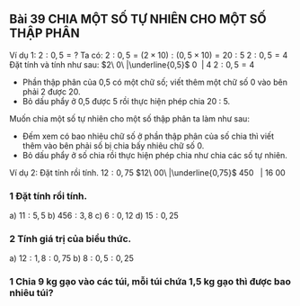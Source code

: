 ## Bài 39 CHIA MỘT SỐ TỰ NHIÊN CHO MỘT SỐ THẬP PHÂN

Ví dụ 1: $2 : 0,5 = \text{?}$
Ta có: $2 : 0,5 = (2 \times 10) : (0,5 \times 10) = 20 : 5$
$2 : 0,5 = 4$
Đặt tính và tính như sau:
   $2\ 0\ |\underline{0,5}$
    $0\ \ |\ 4$
$2 : 0,5 = 4$
* Phần thập phân của 0,5 có một chữ số; viết thêm một chữ số 0 vào bên phải 2 được 20.
* Bỏ dấu phẩy ở 0,5 được 5 rồi thực hiện phép chia 20 : 5.

Muốn chia một số tự nhiên cho một số thập phân ta làm như sau:
* Đếm xem có bao nhiêu chữ số ở phần thập phân của số chia thì viết thêm vào bên phải số bị chia bấy nhiêu chữ số 0.
* Bỏ dấu phẩy ở số chia rồi thực hiện phép chia như chia các số tự nhiên.

Ví dụ 2: Đặt tính rồi tính.
$12 : 0,75$
   $12\ 00\ |\underline{0,75}$
    $450\ \ \ |\ 16$
     $00$

### 1 Đặt tính rồi tính.
a) $11 : 5,5$
b) $456 : 3,8$
c) $6 : 0,12$
d) $15 : 0,25$

### 2 Tính giá trị của biểu thức.
a) $12 : 1,8 : 0,75$
b) $8 : 0,5 : 0,25$

### 1 Chia 9 kg gạo vào các túi, mỗi túi chứa 1,5 kg gạo thì được bao nhiêu túi?
